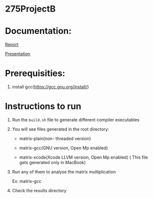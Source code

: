 # 275ProjectB

# Documentation: 

[Report](Project2_Report.pdf)

[Presentation](Project2-Presentation.pptx)

# Prerequisities:

1. install gcc(https://gcc.gnu.org/install/)

# Instructions to run

1. Run the `build.sh` file to generate different compiler executables

2. You will see files generated in the root directory: 

      * matrix-plain(non- threaded version)
        
      * matrix-gcc(GNU version, Open Mp enabled)
        
      * matrix-xcode(Xcode LLVM version, Open Mp enabled) ( This file gets generated only in MacBook)
      
3. Run any of them to analyse the matrix multiplication 
 
      Ex: matrix-gcc
      
4. Check the results directory

      
      
